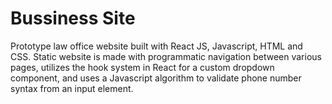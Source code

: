 # Bussiness Site

Prototype law office website built with React JS, Javascript, HTML and CSS. Static website is made with programmatic navigation between various pages, utilizes the hook system in React for a custom dropdown component, and uses a Javascript algorithm to validate phone number syntax from an input element.
